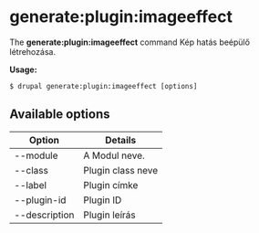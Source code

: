 # generate:plugin:imageeffect
The **generate:plugin:imageeffect** command Kép hatás beépülő létrehozása.

**Usage:**
```
$ drupal generate:plugin:imageeffect [options] 
```

## Available options
Option | Details
-------|-------------
--module | A Modul neve.
--class | Plugin class neve
--label | Plugin címke
--plugin-id | Plugin ID
--description | Plugin leírás

